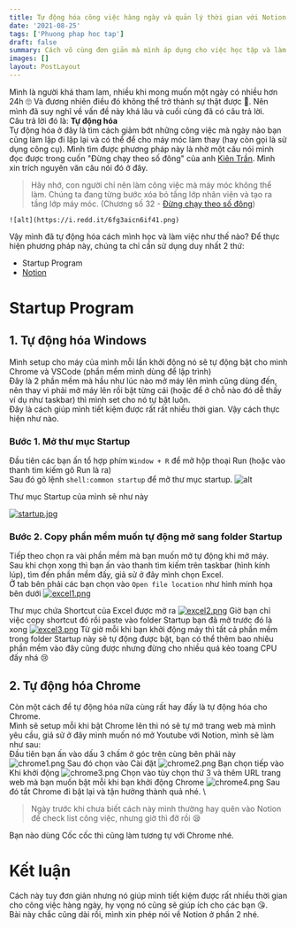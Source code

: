 ```yaml
---
title: Tự động hóa công việc hàng ngày và quản lý thời gian với Notion (Phần 1)
date: '2021-08-25'
tags: ['Phuong phap hoc tap']
draft: false
summary: Cách vô cùng đơn giản mà mình áp dụng cho việc học tập và làm việc hàng ngày
images: []
layout: PostLayout
---
```


Mình là người khá tham lam, nhiều khi mong muốn một ngày có nhiều hơn 24h 🙄 Và đương nhiên điều đó không 
thể trở thành sự thật được 🙁. Nên mình đã suy nghĩ về vấn đề này khá lâu và cuối cùng đã có câu trả lời.
\
Câu trả lời đó là: **Tự động hóa** \
Tự động hóa ở đây là tìm cách giảm bớt những công việc mà ngày nào bạn cũng làm lặp đi lặp lại và có thể để cho máy móc làm thay (hay còn gọi là sử dụng công cụ).
Mình tìm được phương pháp này là nhờ một câu nói mình đọc được trong cuốn "Đừng chạy theo số đông" của anh [Kiên Trần](https://www.facebook.com/kientranhandbook). Mình xin trích nguyên văn câu nói đó ở đây.
> Hãy nhớ, con người chỉ nên làm công việc mà máy móc không thể làm. Chúng ta đang từng bước xóa bỏ tầng lớp nhân viên và tạo ra tầng lớp máy móc. (Chương số 32 - [Đừng chạy theo số đông](https://nuhado.co/dung-chay-theo-so-dong-kien-tran/))

	![alt](https://i.redd.it/6fg3aicn6if41.png)
Vậy mình đã tự động hóa cách mình học và làm việc như thế nào?
Để thực hiện phương pháp này, chúng ta chỉ cần sử dụng duy nhất 2 thứ:
* Startup Program
* [Notion](https://www.facebook.com/groups/1454041224987835/permalink/1602659080126048/) 

# Startup Program 
## 1. Tự động hóa Windows 
Mình setup cho máy của mình mỗi lần khởi động nó sẽ tự động bật cho mình Chrome và VSCode (phần mềm mình dùng để lập trình) \
Đây là 2 phần mềm mà hầu như lúc nào mở máy lên mình cũng dùng đến, nên thay vì phải mở máy lên rồi bật từng cái (hoặc để ở chỗ nào đó dễ thấy ví dụ như taskbar) thì mình set cho nó tự bật luôn. \
Đây là cách giúp mình tiết kiệm được rất rất nhiều thời gian. Vậy cách thực hiện như nào. 

### Bước 1. Mở thư mục Startup
Đầu tiên các bạn ấn tổ hợp phím `Window + R` để mở hộp thoại Run (hoặc vào thanh tìm kiếm gõ Run là ra) \
Sau đó gõ lệnh `shell:common startup` để mở thư mục startup. 
![alt](https://st.quantrimang.com/photos/image/2021/08/13/tim-thu-muc-startup-windows-10-3.jpg) 

Thư mục Startup của mình sẽ như này

[![startup.jpg](https://i.postimg.cc/zvFdShLG/startup.jpg)](https://postimg.cc/2L3FCVFs)

### Bước 2. Copy phần mềm muốn tự động mở sang folder Startup
Tiếp theo chọn ra vài phần mềm mà bạn muốn mở tự động khi mở máy. \
Sau khi chọn xong thì bạn ấn vào thanh tìm kiếm trên taskbar (hình kính lúp), tìm đến phần mềm đấy, giả sử ở đây mình chọn Excel. \
Ở tab bên phải các bạn chọn vào `Open file location` như hình minh họa bên dưới
[![excel1.png](https://i.postimg.cc/8cC7CQVP/excel1.png)](https://postimg.cc/5YZ4Pr0Z)

Thư mục chứa Shortcut của Excel được mở ra
[![excel2.png](https://i.postimg.cc/9FW6rmSB/excel2.png)](https://postimg.cc/xq4xZ29k)
Giờ bạn chỉ việc copy shortcut đó rồi paste vào folder Startup bạn đã mở trước đó là xong
[![excel3.png](https://i.postimg.cc/pr9nZbcc/excel3.png)](https://postimg.cc/jnb5x9by)
Từ giờ mỗi khi bạn khởi động máy thì tất cả phần mềm trong folder Startup này sẽ tự động được bật, bạn có thể thêm bao nhiêu phần mềm vào đây cũng được nhưng đừng cho nhiều quá kẻo toang CPU đấy nhá 😢 

## 2. Tự động hóa Chrome
Còn một cách để tự động hóa nữa cùng rất hay đấy là tự động hóa cho Chrome. \
Mình sẽ setup mỗi khi bật Chrome lên thì nó sẽ tự mở trang web mà mình yêu cầu, giả sử ở đây mình muốn nó mở Youtube với Notion, mình sẽ làm như sau: \
Đầu tiên bạn ấn vào dấu 3 chấm ở góc trên cùng bên phải này
![chrome1.png](https://i.postimg.cc/fknjSRWf/chrome1.png)
Sau đó chọn vào Cài đặt
![chrome2.png](https://i.postimg.cc/c4hBL0yw/chrome2.png)
Bạn chọn tiếp vào Khi khởi động
![chrome3.png](https://i.postimg.cc/tJMRBsnF/chrome3.png)
Chọn vào tùy chọn thứ 3 và thêm URL trang web mà bạn muốn bật mỗi khi bạn khởi động Chrome
![chrome4.png](https://i.postimg.cc/7Zsv7F7T/chrome4.png)
Sau đó tắt Chrome đi bật lại và tận hưởng thành quả nhé.  \
> Ngày trước khi chưa biết cách này mình thường hay quên vào Notion để check list công việc, nhưng giờ thì đỡ rồi 😪

Bạn nào dùng Cốc cốc thì cũng làm tương tự với Chrome nhé. 

# Kết luận
Cách này tuy đơn giản nhưng nó giúp mình tiết kiệm được rất nhiều thời gian cho công việc hàng ngày, hy vọng nó cũng sẽ giúp ích cho các bạn 😘. \
Bài này chắc cũng dài rồi, mình xin phép nói về Notion ở phần 2 nhé.